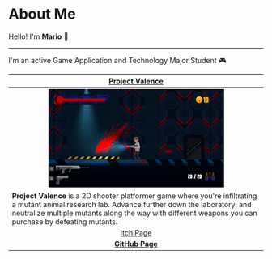 <h1>About Me</h1>
Hello! I'm <b>Mario</b> 👋
<br>
<hr>
I'm an active Game Application and Technology Major Student 🎮

<table width="100%">
  <thead>
    <tr>
      <th width="50%" align="center"><a href="https://github.com/Felixwijaya04/Project-Valence">Project Valence</a></th>
    </tr>
  </thead>
  <tbody>
    <tr>
      <td align="center"><img src="https://github.com/ORIAMM/About-Me/blob/main/fv9g_G.png?raw=true"/></td>
    </tr>
    <tr>
      <td valign="text-top"><b>Project Valence</b> is a 2D shooter platformer game where you're infiltrating a mutant animal research lab. Advance further down the laboratory, and neutralize multiple mutants along the way with different weapons you can purchase by defeating mutants.</td>
    </tr>
    <tr>
      <td align="center"><a href="https://bgdc.itch.io/project-valence">Itch Page</td>
    </tr>
    <tr>
      <td align="center"><a href="https://github.com/Felixwijaya04/Project-Valence"><b>GitHub Page</b></td>
    </tr>
  </tbody>
</table>
